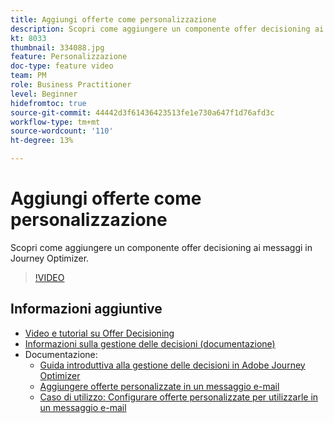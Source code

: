 ```yaml
---
title: Aggiungi offerte come personalizzazione
description: Scopri come aggiungere un componente offer decisioning ai messaggi in Journey Optimizer.
kt: 8033
thumbnail: 334088.jpg
feature: Personalizzazione
doc-type: feature video
team: PM
role: Business Practitioner
level: Beginner
hidefromtoc: true
source-git-commit: 44442d3f61436423513fe1e730a647f1d76afd3c
workflow-type: tm+mt
source-wordcount: '110'
ht-degree: 13%

---
```



# Aggiungi offerte come personalizzazione

Scopri come aggiungere un componente offer decisioning ai messaggi in Journey Optimizer.

>[!VIDEO](https://video.tv.adobe.com/v/334088?quality=12)

## Informazioni aggiuntive

* [Video e tutorial su Offer Decisioning](https://experienceleague.adobe.com/docs/offer-decisioning-learn/tutorials/overview.html?lang=it)
* [Informazioni sulla gestione delle decisioni (documentazione)](https://experienceleague.adobe.com/docs/journey-optimizer/using/offer-decisioniong/get-started/starting-offer-decisioning.html)
* Documentazione:
   * [Guida introduttiva alla gestione delle decisioni in Adobe Journey Optimizer](https://experienceleague.adobe.com/docs/journey-optimizer/using/offer-decisioniong/get-started/starting-offer-decisioning.html)
   * [Aggiungere offerte personalizzate in un messaggio e-mail](https://experienceleague.adobe.com/docs/journey-optimizer/using/create-messages/deliver-personalized-offers.html)
   * [Caso di utilizzo: Configurare offerte personalizzate per utilizzarle in un messaggio e-mail](https://experienceleague.adobe.com/docs/journey-optimizer/using/offer-decisioniong/offers-e2e.html)
